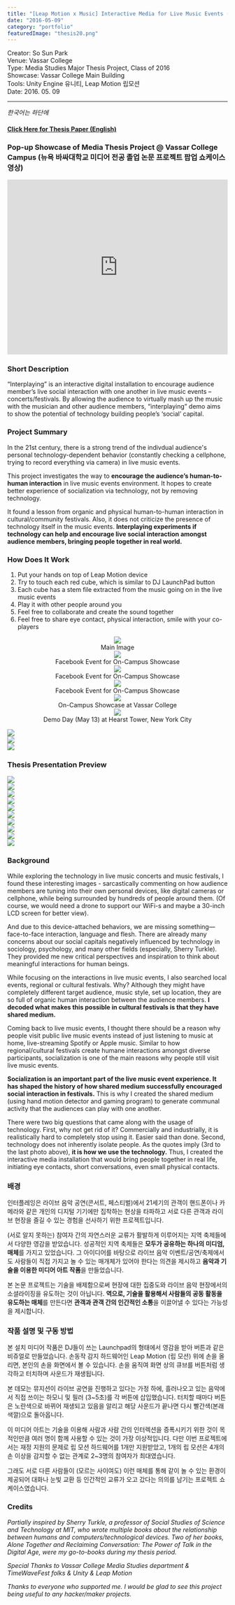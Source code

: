 ```yaml
---
title: "[Leap Motion x Music] Interactive Media for Live Music Events (Thesis, Vassar '16)"
date: "2016-05-09"
category: "portfolio"
featuredImage: "thesis20.png"
---
```


<div class="intro">
Creator: So Sun Park <br />
Venue: Vassar College<br />
Type: Media Studies Major Thesis Project, Class of 2016<br />
Showcase: Vassar College Main Building<br />
Tools: Unity Engine 유니티, Leap Motion 립모션 <br />
Date: 2016. 05. 09
</div>

<hr />

*한국어는 하단에*

#### [Click Here for Thesis Paper (English)](https://digitalwindow.vassar.edu/senior_capstone/543/)

### Pop-up Showcase of Media Thesis Project @ Vassar College Campus (뉴욕 바싸대학교 미디어 전공 졸업 논문 프로젝트 팝업 쇼케이스 영상)

<iframe width="100%" height="400" src="https://www.youtube.com/embed/hgD8w5DXE-k" frameborder="0" allow="accelerometer; autoplay; clipboard-write; encrypted-media; gyroscope; picture-in-picture" allowfullscreen></iframe>


### Short Description

“Interplaying” is an interactive digital installation to encourage audience member’s live social interaction with one another in live music events – concerts/festivals. By allowing the audience to virtually mash up the music with the musician and other audience members, “interplaying” demo aims to show the potential of technology building people’s ‘social’ capital.

### Project Summary

In the 21st century, there is a strong trend of the indivdual audience's personal technology-dependent behavior (constantly checking a cellphone, trying to record everything via camera) in live music events. 

This project investigates the way to **encourage the audience’s human-to-human interaction** in live music events environment. It hopes to create better experience of socialization via technology, not by removing technology.

It found a lesson from organic and physical human-to-human interaction in cultural/community festivals. Also, it does not criticize the presence of technology itself in the music events. **Interplaying experiments if technology can help and encourage live social interaction amongst audience members, bringing people together in real world.**


### How Does It Work

1. Put your hands on top of Leap Motion device
2. Try to touch each red cube, which is similar to DJ LaunchPad button
3. Each cube has a stem file extracted from the music going on in the live music events
4. Play it with other people around you
5. Feel free to collaborate and create the sound together
6. Feel free to share eye contact, physical interaction, smile with your co-players

<figure style="display: block; margin: 0 auto; text-align: center">
<img src="thesis20.png" >
<figcaption>Main Image</figcaption>
</figure>

<figure style="display: block; margin: 0 auto; text-align: center">
<img src="thesis1.png">
<figcaption> Facebook Event for On-Campus Showcase</figcaption>
</figure>

<figure style="display: block; margin: 0 auto; text-align: center">
<img src="thesis3.png">
<figcaption> Facebook Event for On-Campus Showcase</figcaption>
</figure>
<figure style="display: block; margin: 0 auto; text-align: center">
<img src="thesis4.png">
<figcaption> Facebook Event for On-Campus Showcase </figcaption>
</figure>
<figure style="display: block; margin: 0 auto; text-align: center">
<img src="thesis6.png">
<figcaption> On-Campus Showcase at Vassar College </figcaption>
</figure>
<figure style="display: block; margin: 0 auto; text-align: center">
<img src="DemoDay_hearstTower.jpg">
<figcaption> Demo Day (May 13) at Hearst Tower, New York City </figcaption>
</figure>

<img src="thesis9.png" /><br />
<img src="thesis8.png" /><br />
<img src="thesis7.png" /><br />

### Thesis Presentation Preview

<img src="thesis11.png" /><br />
<img src="thesis12.png" /><br />
<img src="thesis13.png" /><br />
<img src="thesis14.png" /><br />
<img src="thesis15.png" /><br />
<img src="thesis16.png" /><br />
<img src="thesis17.png" /><br />
<img src="thesis18.png" /><br />
<img src="thesis19.png" /><br />
<img src="thesis10.png" /><br />

### Background

While exploring the technology in live music concerts and music festivals, I found these interesting images - sarcastically commenting on how audience members are tuning into their own personal devices, like digital cameras or cellphone, while being surrounded by hundreds of people around them. (Of course, we would need a drone to support our WiFi-s and maybe a 30-inch LCD screen for better view).

And due to this device-attached behaviors, we are missing something—face-to-face interaction, language and flesh. There are already many concerns about our social capitals negatively influenced by technology in sociology, psychology, and many other fields (especially, Sherry Turkle). They provided me new critical perspectives and inspiration to think about meaningful interactions for human beings.

While focusing on the interactions in live music events, I also searched local events, regional or cultural festivals. Why? Although they might have completely different target audience, music style, set up location, they are so full of organic human interaction between the audience members. **I decoded what makes this possible in cultural festivals is that they have shared medium.**

Coming back to live music events, I thought there should be a reason why people visit public live music events instead of just listening to music at home, live-streaming Spotify or Apple music. Similar to how regional/cultural festivals create humane interactions amongst diverse participants, socialization is one of the main reasons why people still visit live music events.

**Socialization is an important part of the live music event experience. It has shaped the history of how shared medium successfully encouraged social interaction in festivals.** This is why I created the shared medium (using hand motion detector and gaming program) to generate communal activity that the audiences can play with one another.

There were two big questions that came along with the usage of technology. First, why not get rid of it? Commercially and industrially, it is realistically hard to completely stop using it. Easier said than done. Second, technology does not inherently isolate people. As the quotes imply (3rd to the last photo above), **it is how we use the technology.** Thus, I created the interactive media installation that would bring people together in real life, initiating eye contacts, short conversations, even small physical contacts.

### 배경
인터플레잉은 라이브 음악 공연(콘서트, 페스티벌)에서 21세기의 관객이 핸드폰이나 카메라와 같은 개인의 디지털 기기에만 집착하는 현상을 타파하고 서로 다른 관객과 라이브 현장을 즐길 수 있는 경험을 선사하기 위한 프로젝트입니다. 

(서로 알지 못하는) 참여자 간의 자연스러운 교류가 활발하게 이루어지는 지역 축제들에서 다양한 영감을 받았습니다. 성공적인 지역 축제들은 **모두가 공유하는 하나의 미디엄, 매체**를 가지고 있었습니다. 그 아이디어를 바탕으로 라이브 음악 이벤트/공연/축제에서도 사람들이 직접 가지고 놀 수 있는 매개체가 있어야 한다는 의견을 제시하고 **음악과 기술을 이용한 미디어 아트 작품**을 만들었습니다.

본 논문 프로젝트는 기술을 배제함으로써 현장에 대한 집중도와 라이브 음악 현장에서의 소셜라이징을 유도하는 것이 아닙니다. **역으로, 기술을 활용해서 사람들의 공동 활동을 유도하는 매체**를 만든다면 **관객과 관객 간의 인간적인 소통**을 이끌어낼 수 있다는 가능성을 제시합니다.

### 작품 설명 및 구동 방법

본 설치 미디어 작품은 DJ들이 쓰는 Launchpad의 형태에서 영감을 받아 버튼과 같은 비쥬얼로 만들었습니다. 손동작 감지 하드웨어인 Leap Motion (립 모션) 위에 손을 올리면, 본인의 손을 화면에서 볼 수 있습니다. 손을 움직여 화면 상의 큐브를 버튼처럼 생각하고 터치하며 사운드가 재생됩니다. 

본 데모는 뮤지션이 라이브 공연을 진행하고 있다는 가정 하에, 흘러나오고 있는 음악에서 직접 쓰이는 하모니 및 필러 (3~5초)를 각 버튼에 삽입했습니다. 터치할 때마다 버튼은 노란색으로 바뀌어 재생되고 있음을 알리고 해당 사운드가 끝나면 다시 빨간색(본래 색깔)으로 돌아옵니다. 

이 미디어 아트는 기술을 이용해 사람과 사람 간의 인터렉션을 증폭시키기 위한 것이 목적인만큼 여러 명이 함께 사용할 수 있는 것이 가장 이상적입니다. 다만 이번 프로젝트에서는 재정 지원의 문제로 립 모션 하드웨어를 1개만 지원받았고, 1개의 립 모션은 4개의 손 이상을 감지할 수 없는 관계로 2~3명의 참여자가 최대였습니다. 

그래도 서로 다른 사람들이 (모르는 사이여도) 이런 매체를 통해 같이 놀 수 있는 환경이 제공되어 대화나 눈빛 교환 등 인간적인 교류가 오고 갔다는 의의를 남기는 프로젝트 쇼케이스였습니다.

### Credits

*Partially inspired by Sherry Turkle, a professor of Social Studies of Science and Technology at MIT, who wrote multiple books about the relationship between humans and computers/technological devices. Two of her books, Alone Together and Reclaiming Conversation: The Power of Talk in the Digital Age, were my go-to-books during my thesis period.*

*Special Thanks to Vassar College Media Studies department & TimeWaveFest folks & Unity & Leap Motion*

*Thanks to everyone who supported me. I would be glad to see this project being useful to any hacker/maker projects.*